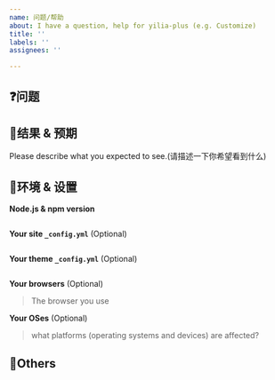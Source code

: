 ```yaml
---
name: 问题/帮助
about: I have a question, help for yilia-plus (e.g. Customize)
title: ''
labels: ''
assignees: ''

---
```


## ❓问题

<!-- 问题描述 -->

## 🤔结果 & 预期

Please describe what you expected to see.(请描述一下你希望看到什么)

## 🐥环境 & 设置

**Node.js & npm version**

```bash
```

**Your site `_config.yml`** (Optional)

```yml
```

**Your theme `_config.yml`** (Optional)

```yml
```

**Your browsers** (Optional)

> The browser you use

**Your OSes** (Optional)

> what platforms (operating systems and devices) are affected?

## 🙋Others

<!-- If you have other information. Please write here. -->
